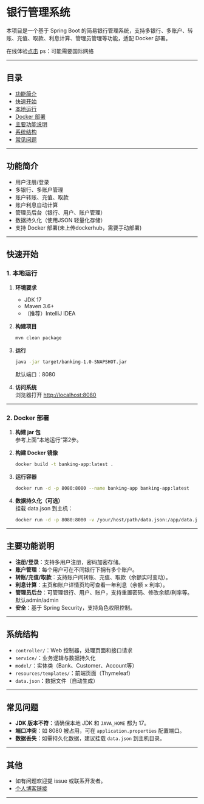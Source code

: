 # 银行管理系统

本项目是一个基于 Spring Boot 的简易银行管理系统，支持多银行、多账户、转账、充值、取款、利息计算、管理员管理等功能，适配 Docker 部署。

在线体验[点击](https://bank.enoch.host/)
ps：可能需要国际网络

---

## 目录

- [功能简介](#功能简介)
- [快速开始](#快速开始)
- [本地运行](#本地运行)
- [Docker 部署](#docker-部署)
- [主要功能说明](#主要功能说明)
- [系统结构](#系统结构)
- [常见问题](#常见问题)

---

## 功能简介

- 用户注册/登录
- 多银行、多账户管理
- 账户转账、充值、取款
- 账户利息自动计算
- 管理员后台（银行、用户、账户管理）
- 数据持久化（使用JSON 轻量化存储）
- 支持 Docker 部署(未上传dockerhub，需要手动部署)

---

## 快速开始

### 1. 本地运行

1. **环境要求**  
   - JDK 17  
   - Maven 3.6+  
   - （推荐）IntelliJ IDEA

2. **构建项目**
   ```sh
   mvn clean package
   ```

3. **运行**
   ```sh
   java -jar target/banking-1.0-SNAPSHOT.jar
   ```
   默认端口：8080

4. **访问系统**  
   浏览器打开 [http://localhost:8080](http://localhost:8080)

---

### 2. Docker 部署

1. **构建 jar 包**  
   参考上面“本地运行”第2步。

2. **构建 Docker 镜像**
   ```sh
   docker build -t banking-app:latest .
   ```

3. **运行容器**
   ```sh
   docker run -d -p 8080:8080 --name banking-app banking-app:latest
   ```

4. **数据持久化（可选）**  
   挂载 data.json 到主机：
   ```sh
   docker run -d -p 8080:8080 -v /your/host/path/data.json:/app/data.json --name banking-app banking-app:latest
   ```

---

## 主要功能说明

- **注册/登录**：支持多用户注册，密码加密存储。
- **账户管理**：每个用户可在不同银行下拥有多个账户。
- **转账/充值/取款**：支持账户间转账、充值、取款（余额实时变动）。
- **利息计算**：主页和账户详情页均可查看一年利息（余额 × 利率）。
- **管理员后台**：可管理银行、用户、账户，支持重置密码、修改余额/利率等。默认admin/admin
- **安全**：基于 Spring Security，支持角色权限控制。

---

## 系统结构

- `controller/`：Web 控制器，处理页面和接口请求
- `service/`：业务逻辑与数据持久化
- `model/`：实体类（Bank、Customer、Account等）
- `resources/templates/`：前端页面（Thymeleaf）
- `data.json`：数据文件（自动生成）

---

## 常见问题

- **JDK 版本不符**：请确保本地 JDK 和 `JAVA_HOME` 都为 17。
- **端口冲突**：如 8080 被占用，可在 `application.properties` 配置端口。
- **数据丢失**：如需持久化数据，建议挂载 `data.json` 到主机目录。

---

## 其他

- 如有问题欢迎提 issue 或联系开发者。
- [个人博客链接](https://enoch.host)

---